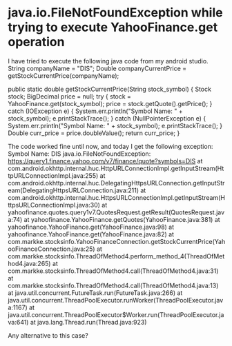 
# java.io.FileNotFoundException while trying to execute YahooFinance.get operation

I have tried to execute the following java code from my android studio.
String companyName = "DIS";
Double companyCurrentPrice = getStockCurrentPrice(companyName);

public static double getStockCurrentPrice(String stock_symbol)
{
    Stock stock;
    BigDecimal price = null;
    try {
        stock = YahooFinance.get(stock_symbol);
        price = stock.getQuote().getPrice();
    }
    catch (IOException e) {
        System.err.println("Symbol Name: " + stock_symbol);
        e.printStackTrace();
    }
    catch (NullPointerException e) {
        System.err.println("Symbol Name: " + stock_symbol);
        e.printStackTrace();
    }
    Double curr_price = price.doubleValue();
    return curr_price;
}

The code worked fine until now, and today I get the following exception:
Symbol Name: DIS
java.io.FileNotFoundException: https://query1.finance.yahoo.com/v7/finance/quote?symbols=DIS
at com.android.okhttp.internal.huc.HttpURLConnectionImpl.getInputStream(HttpURLConnectionImpl.java:255)
at com.android.okhttp.internal.huc.DelegatingHttpsURLConnection.getInputStream(DelegatingHttpsURLConnection.java:211)
at com.android.okhttp.internal.huc.HttpsURLConnectionImpl.getInputStream(HttpsURLConnectionImpl.java:30)
at yahoofinance.quotes.query1v7.QuotesRequest.getResult(QuotesRequest.java:74)
at yahoofinance.YahooFinance.getQuotes(YahooFinance.java:381)
at yahoofinance.YahooFinance.get(YahooFinance.java:98)
at yahoofinance.YahooFinance.get(YahooFinance.java:82)
at com.markke.stocksinfo.YahooFinanceConnection.getStockCurrentPrice(YahooFinanceConnection.java:25)
at com.markke.stocksinfo.ThreadOfMethod4.perform_method_4(ThreadOfMethod4.java:265)
at com.markke.stocksinfo.ThreadOfMethod4.call(ThreadOfMethod4.java:31)
at com.markke.stocksinfo.ThreadOfMethod4.call(ThreadOfMethod4.java:13)
at java.util.concurrent.FutureTask.run(FutureTask.java:266)
at java.util.concurrent.ThreadPoolExecutor.runWorker(ThreadPoolExecutor.java:1167)
at java.util.concurrent.ThreadPoolExecutor$Worker.run(ThreadPoolExecutor.java:641)
at java.lang.Thread.run(Thread.java:923)

Any alternative to this case?

        